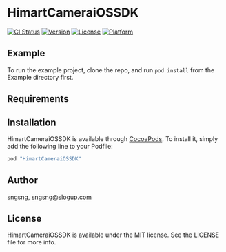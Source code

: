 # HimartCameraiOSSDK

[![CI Status](http://img.shields.io/travis/sngsng/HimartCameraiOSSDK.svg?style=flat)](https://travis-ci.org/sngsng/HimartCameraiOSSDK)
[![Version](https://img.shields.io/cocoapods/v/HimartCameraiOSSDK.svg?style=flat)](http://cocoapods.org/pods/HimartCameraiOSSDK)
[![License](https://img.shields.io/cocoapods/l/HimartCameraiOSSDK.svg?style=flat)](http://cocoapods.org/pods/HimartCameraiOSSDK)
[![Platform](https://img.shields.io/cocoapods/p/HimartCameraiOSSDK.svg?style=flat)](http://cocoapods.org/pods/HimartCameraiOSSDK)

## Example

To run the example project, clone the repo, and run `pod install` from the Example directory first.

## Requirements

## Installation

HimartCameraiOSSDK is available through [CocoaPods](http://cocoapods.org). To install
it, simply add the following line to your Podfile:

```ruby
pod "HimartCameraiOSSDK"
```

## Author

sngsng, sngsng@slogup.com

## License

HimartCameraiOSSDK is available under the MIT license. See the LICENSE file for more info.
